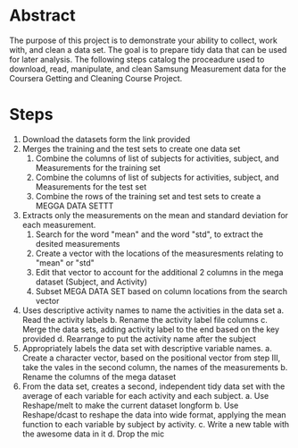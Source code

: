 # Abstract

The purpose of this project is to demonstrate your ability to collect, work with, and clean a data set. The goal is to prepare tidy data that can be used for later analysis. The following steps catalog the proceadure used to download, read, manipulate, and clean Samsung Measurement data for the Coursera Getting and Cleaning Course Project.

# Steps

1. Download the datasets form the link provided
2. Merges the training and the test sets to create one data set
    1. Combine the columns of list of subjects for activities, subject, and Measurements for the training set
    2. Combine the columns of list of subjects for activities, subject, and Measurements for the test set
    3. Combine the rows of the training set and test sets to create a MEGGA DATA SETTT
3. Extracts only the measurements on the mean and standard deviation for each measurement.
    1. Search for the word "mean" and the word "std", to extract the desited measurements
    2. Create a vector with the locations of the measuresments relating to "mean" or "std"
    3. Edit that vector to account for the additional 2 columns in the mega dataset (Subject, and Activity)
    4. Subset MEGA DATA SET based on column locations from the search vector
4. Uses descriptive activity names to name the activities in the data set
   a. Read the activity labels 
   b. Rename the activity label file columns
   c. Merge the data sets, adding activity label to the end based on the key provided
   d. Rearrange to put the activity name after the subject
5. Appropriately labels the data set with descriptive variable names.
   a. Create a character vector, based on the positional vector from step III, take the vales in the second column, the names of the measurements
   b. Rename the columns of the mega dataset 
6. From the data set, creates a second, independent tidy data set with the average of each variable for each activity and each subject.
    a. Use Reshape/melt to make the current dataset longform
    b. Use Reshape/dcast to reshape the data into wide format, applying the mean function to each variable by subject by activity.
    c. Write a new table with the awesome data in it
    d. Drop the mic
